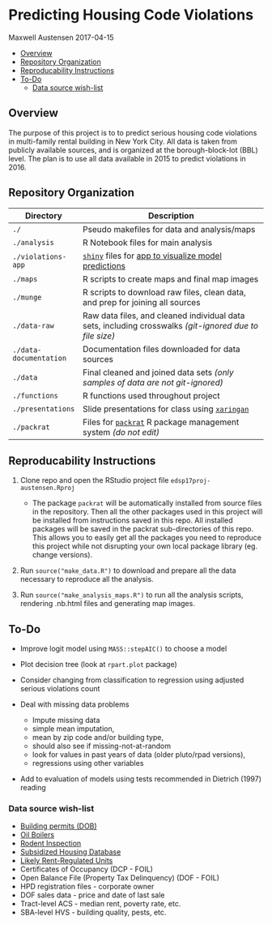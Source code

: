 Predicting Housing Code Violations
================
Maxwell Austensen
2017-04-15

-   [Overview](#overview)
-   [Repository Organization](#repository-organization)
-   [Reproducability Instructions](#reproducability-instructions)
-   [To-Do](#to-do)
    -   [Data source wish-list](#data-source-wish-list)

Overview
--------

The purpose of this project is to to predict serious housing code violations in multi-family rental building in New York City. All data is taken from publicly available sources, and is organized at the borough-block-lot (BBL) level. The plan is to use all data available in 2015 to predict violations in 2016.

Repository Organization
-----------------------

<table>
<colgroup>
<col width="19%" />
<col width="80%" />
</colgroup>
<thead>
<tr class="header">
<th>Directory</th>
<th>Description</th>
</tr>
</thead>
<tbody>
<tr class="odd">
<td><code>./</code></td>
<td>Pseudo makefiles for data and analysis/maps</td>
</tr>
<tr class="even">
<td><code>./analysis</code></td>
<td>R Notebook files for main analysis</td>
</tr>
<tr class="odd">
<td><code>./violations-app</code></td>
<td><a href="https://shiny.rstudio.com/"><code>shiny</code></a> files for <a href="https://maxwell-austensen.shinyapps.io/violations-app/">app to visualize model predictions</a></td>
</tr>
<tr class="even">
<td><code>./maps</code></td>
<td>R scripts to create maps and final map images</td>
</tr>
<tr class="odd">
<td><code>./munge</code></td>
<td>R scripts to download raw files, clean data, and prep for joining all sources</td>
</tr>
<tr class="even">
<td><code>./data-raw</code></td>
<td>Raw data files, and cleaned individual data sets, including crosswalks <em>(git-ignored due to file size)</em></td>
</tr>
<tr class="odd">
<td><code>./data-documentation</code></td>
<td>Documentation files downloaded for data sources</td>
</tr>
<tr class="even">
<td><code>./data</code></td>
<td>Final cleaned and joined data sets <em>(only samples of data are not git-ignored)</em></td>
</tr>
<tr class="odd">
<td><code>./functions</code></td>
<td>R functions used throughout project</td>
</tr>
<tr class="even">
<td><code>./presentations</code></td>
<td>Slide presentations for class using <a href="https://github.com/yihui/xaringan"><code>xaringan</code></a></td>
</tr>
<tr class="odd">
<td><code>./packrat</code></td>
<td>Files for <a href="https://rstudio.github.io/packrat/"><code>packrat</code></a> R package management system <em>(do not edit)</em></td>
</tr>
</tbody>
</table>

Reproducability Instructions
----------------------------

1.  Clone repo and open the RStudio project file `edsp17proj-austensen.Rproj`
    -   The package `packrat` will be automatically installed from source files in the repository. Then all the other packages used in this project will be installed from instructions saved in this repo. All installed packages will be saved in the packrat sub-directories of this repo. This allows you to easily get all the packages you need to reproduce this project while not disrupting your own local package library (eg. change versions).

2.  Run `source("make_data.R")` to download and prepare all the data necessary to reproduce all the analysis.
3.  Run `source("make_analysis_maps.R")` to run all the analysis scripts, rendering .nb.html files and generating map images.

To-Do
-----

-   Improve logit model using `MASS::stepAIC()` to choose a model

-   Plot decision tree (look at `rpart.plot` package)

-   Consider changing from classification to regression using adjusted serious violations count

-   Deal with missing data problems
    -   Impute missing data
    -   simple mean imputation,
    -   mean by zip code and/or building type,
    -   should also see if missing-not-at-random
    -   look for values in past years of data (older pluto/rpad versions),
    -   regressions using other variables
-   Add to evaluation of models using tests recommended in Dietrich (1997) reading

### Data source wish-list

-   [Building permits (DOB)](https://data.cityofnewyork.us/Housing-Development/DOB-Job-Application-Filings/ic3t-wcy2)
-   [Oil Boilers](https://data.cityofnewyork.us/Housing-Development/Oil-Boilers-Detailed-Fuel-Consumption-and-Building/jfzu-yy6n)
-   [Rodent Inspection](https://data.cityofnewyork.us/Health/Rodent-Inspection/p937-wjvj)
-   [Subsidized Housing Database](http://app.coredata.nyc/)
-   [Likely Rent-Regulated Units](http://taxbills.nyc/)
-   Certificates of Occupancy (DCP - FOIL)
-   Open Balance File (Property Tax Delinquency) (DOF - FOIL)
-   HPD registration files - corporate owner
-   DOF sales data - price and date of last sale
-   Tract-level ACS - median rent, poverty rate, etc.
-   SBA-level HVS - building quality, pests, etc.
